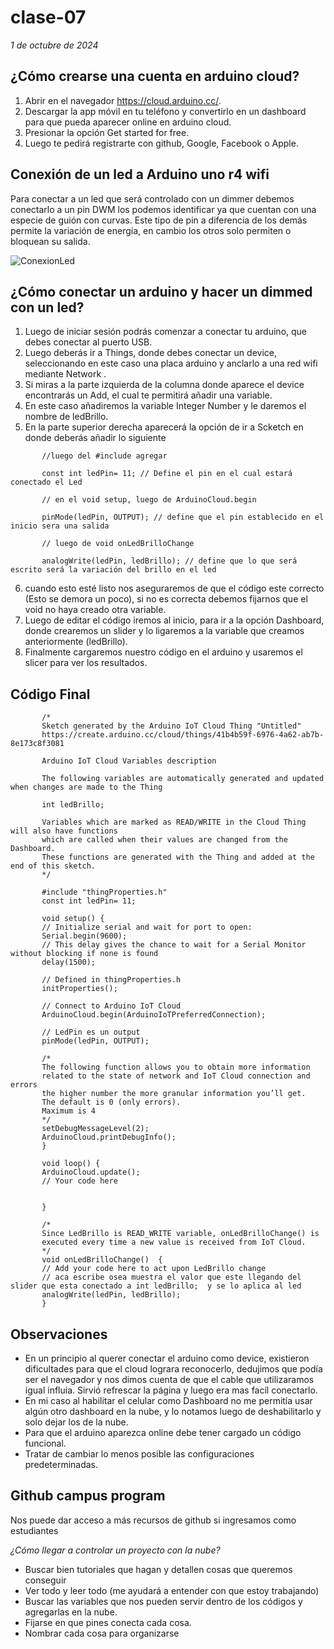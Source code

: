 # clase-07
*1 de octubre de 2024*

## ¿Cómo crearse una cuenta en arduino cloud?

1. Abrir en el navegador https://cloud.arduino.cc/.
2. Descargar la app móvil en tu teléfono y convertirlo en un dashboard para que pueda aparecer online en arduino cloud.
3. Presionar la opción Get started for free.
4. Luego te pedirá registrarte con github, Google, Facebook o Apple.

## Conexión de un led a Arduino uno r4 wifi
Para conectar a un led que será controlado con un dimmer debemos conectarlo a un pin DWM los podemos identificar ya que cuentan con una especie de guión con curvas. Este tipo de pin a diferencia de los demás permite la variación de energía, en cambio los otros solo permiten o bloquean su salida.

 ![ConexionLed](https://github.com/user-attachments/assets/fc270553-770f-4d32-a951-1f9d040a719c)

 ## ¿Cómo conectar un arduino y hacer un dimmed con un led?
 
1. Luego de iniciar sesión podrás comenzar a conectar tu arduino, que debes conectar al puerto USB.
2. Luego deberás ir a Things, donde debes conectar un device, seleccionando en este caso una placa arduino y anclarlo a una red wifi mediante Network .
2. Si miras a la parte izquierda de la columna donde aparece el device encontrarás un Add, el cual te permitirá añadir una variable.
4. En este caso añadiremos la variable Integer Number y le daremos el nombre de ledBrillo.
5. En la parte superior derecha aparecerá la opción de ir a Scketch en donde deberás añadir lo siguiente
```
       //luego del #include agregar

       const int ledPin= 11; // Define el pin en el cual estará conectado el Led

       // en el void setup, luego de ArduinoCloud.begin

       pinMode(ledPin, OUTPUT); // define que el pin establecido en el inicio sera una salida

       // luego de void onLedBrilloChange

       analogWrite(ledPin, ledBrillo); // define que lo que será escrito será la variación del brillo en el led
```
6. cuando esto esté listo nos aseguraremos de que el código este correcto (Esto se demora un poco), si no es correcta debemos fijarnos que el void no haya creado otra variable.
7. Luego de editar el código iremos al inicio, para ir a la opción Dashboard, donde crearemos un slider y lo ligaremos a la variable que creamos anteriormente (ledBrillo).
8. Finalmente cargaremos nuestro código en el arduino y usaremos el slicer para ver los resultados.

## Código Final
```
       /* 
       Sketch generated by the Arduino IoT Cloud Thing "Untitled"
       https://create.arduino.cc/cloud/things/41b4b59f-6976-4a62-ab7b-8e173c8f3081 

       Arduino IoT Cloud Variables description

       The following variables are automatically generated and updated when changes are made to the Thing

       int ledBrillo;

       Variables which are marked as READ/WRITE in the Cloud Thing will also have functions
       which are called when their values are changed from the Dashboard.
       These functions are generated with the Thing and added at the end of this sketch.
       */

       #include "thingProperties.h"
       const int ledPin= 11;

       void setup() {
       // Initialize serial and wait for port to open:
       Serial.begin(9600);
       // This delay gives the chance to wait for a Serial Monitor without blocking if none is found
       delay(1500); 

       // Defined in thingProperties.h
       initProperties();

       // Connect to Arduino IoT Cloud
       ArduinoCloud.begin(ArduinoIoTPreferredConnection);

       // LedPin es un output
       pinMode(ledPin, OUTPUT);
  
       /*
       The following function allows you to obtain more information
       related to the state of network and IoT Cloud connection and errors
       the higher number the more granular information you’ll get.
       The default is 0 (only errors).
       Maximum is 4
       */
       setDebugMessageLevel(2);
       ArduinoCloud.printDebugInfo();
       }

       void loop() {
       ArduinoCloud.update();
       // Your code here 
  
  
       }

       /*
       Since LedBrillo is READ_WRITE variable, onLedBrilloChange() is
       executed every time a new value is received from IoT Cloud.
       */
       void onLedBrilloChange()  {
       // Add your code here to act upon LedBrillo change
       // aca escribe osea muestra el valor que este llegando del slider que esta conectado a int ledBrillo;  y se lo aplica al led
       analogWrite(ledPin, ledBrillo);
       }
```

## Observaciones 

- En un principio al querer conectar el arduino como device, existieron dificultades para que el cloud lograra reconocerlo, dedujimos que podía ser el navegador y nos dimos cuenta de que el cable que utilizaramos igual influia. Sirvió refrescar la página y luego era mas facíl conectarlo.
- En mi caso al habilitar el celular como Dashboard no me permitía usar algún otro dashboard en la nube, y lo notamos luego de deshabilitarlo y solo dejar los de la nube.
- Para que el arduino aparezca online  debe tener cargado un código funcional.
- Tratar de cambiar lo menos posible las configuraciones predeterminadas.

## Github campus program
Nos puede dar acceso a más recursos de github si ingresamos como estudiantes

*¿Cómo llegar a controlar un proyecto con la nube?*

- Buscar bien tutoriales que hagan y detallen cosas que queremos conseguir
- Ver todo y leer todo (me ayudará a entender con que estoy trabajando)
- Buscar las variables que nos pueden servir dentro de los códigos y agregarlas en la nube.
- Fijarse en que pines conecta cada cosa.
- Nombrar cada cosa para organizarse





